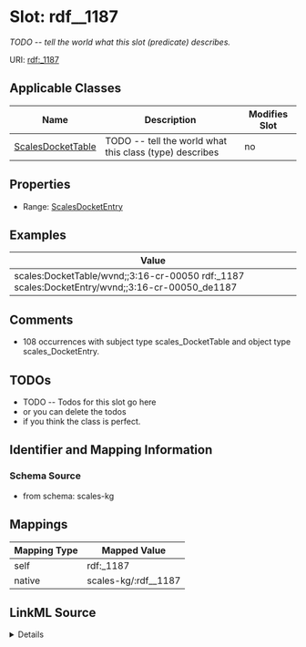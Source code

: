 

# Slot: rdf__1187


_TODO -- tell the world what this slot (predicate) describes._





URI: [rdf:_1187](http://www.w3.org/1999/02/22-rdf-syntax-ns#_1187)



<!-- no inheritance hierarchy -->





## Applicable Classes

| Name | Description | Modifies Slot |
| --- | --- | --- |
| [ScalesDocketTable](../classes/ScalesDocketTable.md) | TODO -- tell the world what this class (type) describes |  no  |







## Properties

* Range: [ScalesDocketEntry](../classes/ScalesDocketEntry.md)






## Examples

| Value |
| --- |
| scales:DocketTable/wvnd;;3:16-cr-00050 rdf:_1187 scales:DocketEntry/wvnd;;3:16-cr-00050_de1187 |

## Comments

* 108 occurrences with subject type scales_DocketTable and object type scales_DocketEntry.

## TODOs

* TODO -- Todos for this slot go here
* or you can delete the todos
* if you think the class is perfect.

## Identifier and Mapping Information







### Schema Source


* from schema: scales-kg




## Mappings

| Mapping Type | Mapped Value |
| ---  | ---  |
| self | rdf:_1187 |
| native | scales-kg/:rdf__1187 |




## LinkML Source

<details>
```yaml
name: rdf__1187
description: TODO -- tell the world what this slot (predicate) describes.
todos:
- TODO -- Todos for this slot go here
- or you can delete the todos
- if you think the class is perfect.
comments:
- 108 occurrences with subject type scales_DocketTable and object type scales_DocketEntry.
examples:
- value: scales:DocketTable/wvnd;;3:16-cr-00050 rdf:_1187 scales:DocketEntry/wvnd;;3:16-cr-00050_de1187
from_schema: scales-kg
rank: 1000
slot_uri: rdf:_1187
alias: rdf__1187
domain_of:
- scales_DocketTable
range: scales_DocketEntry

```
</details>